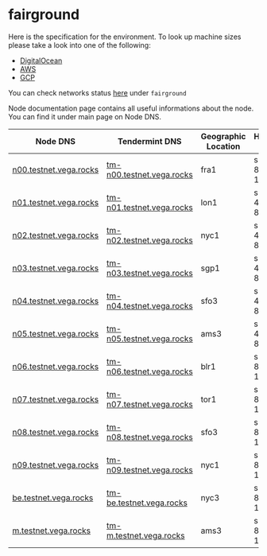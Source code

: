 # fairground

Here is the specification for the environment. To look up machine sizes please take a look into one of the following:

* [DigitalOcean](https://slugs.do-api.dev/)
* [AWS](https://aws.amazon.com/ec2/instance-types/)
* [GCP](https://gcpinstances.doit-intl.com/)

You can check networks status [here](https://stats.vega.trading/) under `fairground`

Node documentation page contains all useful informations about the node. You can find it under main page on Node DNS.

| Node DNS | Tendermint DNS | Geographic Location | Hardware Setup | Cloud |
| ----------------------------------------- | -------------- | ------------------- | -------------- | ----- |
| [n00.testnet.vega.rocks](https://n00.testnet.vega.rocks) | [tm-n00.testnet.vega.rocks](https://tm-n00.testnet.vega.rocks) | fra1 | s-8vcpu-16gb | do |
| [n01.testnet.vega.rocks](https://n01.testnet.vega.rocks) | [tm-n01.testnet.vega.rocks](https://tm-n01.testnet.vega.rocks) | lon1 | s-4vcpu-8gb | do |
| [n02.testnet.vega.rocks](https://n02.testnet.vega.rocks) | [tm-n02.testnet.vega.rocks](https://tm-n02.testnet.vega.rocks) | nyc1 | s-4vcpu-8gb | do |
| [n03.testnet.vega.rocks](https://n03.testnet.vega.rocks) | [tm-n03.testnet.vega.rocks](https://tm-n03.testnet.vega.rocks) | sgp1 | s-4vcpu-8gb | do |
| [n04.testnet.vega.rocks](https://n04.testnet.vega.rocks) | [tm-n04.testnet.vega.rocks](https://tm-n04.testnet.vega.rocks) | sfo3 | s-4vcpu-8gb | do |
| [n05.testnet.vega.rocks](https://n05.testnet.vega.rocks) | [tm-n05.testnet.vega.rocks](https://tm-n05.testnet.vega.rocks) | ams3 | s-4vcpu-8gb | do |
| [n06.testnet.vega.rocks](https://n06.testnet.vega.rocks) | [tm-n06.testnet.vega.rocks](https://tm-n06.testnet.vega.rocks) | blr1 | s-8vcpu-16gb | do |
| [n07.testnet.vega.rocks](https://n07.testnet.vega.rocks) | [tm-n07.testnet.vega.rocks](https://tm-n07.testnet.vega.rocks) | tor1 | s-8vcpu-16gb | do |
| [n08.testnet.vega.rocks](https://n08.testnet.vega.rocks) | [tm-n08.testnet.vega.rocks](https://tm-n08.testnet.vega.rocks) | sfo3 | s-8vcpu-16gb | do |
| [n09.testnet.vega.rocks](https://n09.testnet.vega.rocks) | [tm-n09.testnet.vega.rocks](https://tm-n09.testnet.vega.rocks) | nyc1 | s-8vcpu-16gb | do |
| [be.testnet.vega.rocks](https://be.testnet.vega.rocks) | [tm-be.testnet.vega.rocks](https://tm-be.testnet.vega.rocks) | nyc3 | s-8vcpu-16gb | do |
| [m.testnet.vega.rocks](https://m.testnet.vega.rocks) | [tm-m.testnet.vega.rocks](https://tm-m.testnet.vega.rocks) | ams3 | s-8vcpu-16gb | do |
